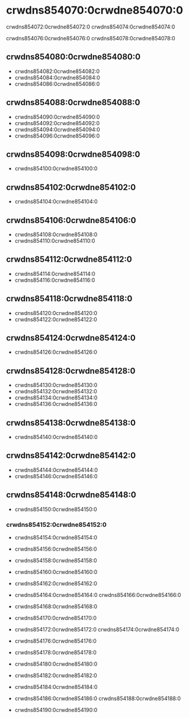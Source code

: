 # crwdns854070:0crwdne854070:0

crwdns854072:0crwdne854072:0 crwdns854074:0crwdne854074:0

crwdns854076:0crwdne854076:0 crwdns854078:0crwdne854078:0

## crwdns854080:0crwdne854080:0

- crwdns854082:0crwdne854082:0
- crwdns854084:0crwdne854084:0
- crwdns854086:0crwdne854086:0

## crwdns854088:0crwdne854088:0

- crwdns854090:0crwdne854090:0
- crwdns854092:0crwdne854092:0
- crwdns854094:0crwdne854094:0
- crwdns854096:0crwdne854096:0

## crwdns854098:0crwdne854098:0

- crwdns854100:0crwdne854100:0

## crwdns854102:0crwdne854102:0

- crwdns854104:0crwdne854104:0

## crwdns854106:0crwdne854106:0

- crwdns854108:0crwdne854108:0
- crwdns854110:0crwdne854110:0

## crwdns854112:0crwdne854112:0

- crwdns854114:0crwdne854114:0
- crwdns854116:0crwdne854116:0

## crwdns854118:0crwdne854118:0

- crwdns854120:0crwdne854120:0
- crwdns854122:0crwdne854122:0

## crwdns854124:0crwdne854124:0
- crwdns854126:0crwdne854126:0

## crwdns854128:0crwdne854128:0

- crwdns854130:0crwdne854130:0
- crwdns854132:0crwdne854132:0
- crwdns854134:0crwdne854134:0
- crwdns854136:0crwdne854136:0

## crwdns854138:0crwdne854138:0

- crwdns854140:0crwdne854140:0

## crwdns854142:0crwdne854142:0

- crwdns854144:0crwdne854144:0
- crwdns854146:0crwdne854146:0

## crwdns854148:0crwdne854148:0

- crwdns854150:0crwdne854150:0

### crwdns854152:0crwdne854152:0

- crwdns854154:0crwdne854154:0

- crwdns854156:0crwdne854156:0

- crwdns854158:0crwdne854158:0

- crwdns854160:0crwdne854160:0

- crwdns854162:0crwdne854162:0

- crwdns854164:0crwdne854164:0 crwdns854166:0crwdne854166:0

- crwdns854168:0crwdne854168:0

- crwdns854170:0crwdne854170:0

- crwdns854172:0crwdne854172:0 crwdns854174:0crwdne854174:0

- crwdns854176:0crwdne854176:0

- crwdns854178:0crwdne854178:0

- crwdns854180:0crwdne854180:0

- crwdns854182:0crwdne854182:0

- crwdns854184:0crwdne854184:0

- crwdns854186:0crwdne854186:0 crwdns854188:0crwdne854188:0

- crwdns854190:0crwdne854190:0
